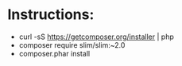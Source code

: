 # Instructions:
* curl -sS https://getcomposer.org/installer | php
* composer require slim/slim:~2.0
* composer.phar install

